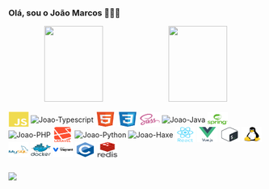 ### Olá, sou o João Marcos 👋👋👋

<div align="center">
  <img height="150em" width="48%" src="https://github-readme-stats.vercel.app/api?username=marcoswitcel&show_icons=true&theme=default&include_all_commits=true&count_private=true"/>
  <img height="150em" width="48%" src="https://github-readme-stats.vercel.app/api/top-langs/?username=marcoswitcel&layout=compact&langs_count=8&theme=default"/>
</div>  

<div style="display: inline_block"><br>
  <img align="center" alt="Joao-Js" height="30" width="40" src="https://raw.githubusercontent.com/devicons/devicon/master/icons/javascript/javascript-plain.svg" />
  <img align="center" alt="Joao-Typescript" height="30" width="40" src="https://cdn.jsdelivr.net/gh/devicons/devicon/icons/typescript/typescript-original.svg" />
  <img align="center" alt="Joao-HTML" height="30" width="40" src="https://raw.githubusercontent.com/devicons/devicon/master/icons/html5/html5-original.svg" />
  <img align="center" alt="Joao-CSS" height="30" width="40" src="https://raw.githubusercontent.com/devicons/devicon/master/icons/css3/css3-original.svg" />
  <img align="center" alt="Joao-Sass" height="30" width="40" src="https://github.com/devicons/devicon/blob/master/icons/sass/sass-original.svg" />
  <img align="center" alt="Joao-Java" height="30" width="40" src="https://cdn.jsdelivr.net/gh/devicons/devicon/icons/java/java-plain-wordmark.svg" />
  <img align="center" alt="Joao-Spring" height="30" width="40" src="https://github.com/devicons/devicon/blob/master/icons/spring/spring-original-wordmark.svg" />
  <img align="center" alt="Joao-PHP" height="30" width="40" src="https://cdn.jsdelivr.net/gh/devicons/devicon/icons/php/php-plain.svg" />
  <img align="center" alt="Joao-Laravel" height="30" width="40" src="https://github.com/devicons/devicon/blob/master/icons/laravel/laravel-plain-wordmark.svg" />
  <img align="center" alt="Joao-Python" height="30" width="40" src="https://cdn.jsdelivr.net/gh/devicons/devicon/icons/python/python-original-wordmark.svg" />
  <img align="center" alt="Joao-Haxe" height="30" width="40" src="https://cdn.jsdelivr.net/gh/devicons/devicon/icons/haxe/haxe-original.svg" />
  <img align="center" alt="Joao-React" height="30" width="40" src="https://github.com/devicons/devicon/blob/master/icons/react/react-original-wordmark.svg" />
  <img align="center" alt="Joao-Vue" height="30" width="40" src="https://github.com/devicons/devicon/blob/master/icons/vuejs/vuejs-original-wordmark.svg" />
  <img align="center" alt="Joao-Bash" height="30" width="40" src="https://github.com/devicons/devicon/blob/master/icons/bash/bash-original.svg" />
  <img align="center" alt="Joao-Linux" height="30" width="40" src="https://github.com/devicons/devicon/blob/master/icons/linux/linux-original.svg" />
  <img align="center" alt="Joao-MySQL" height="30" width="40" src="https://github.com/devicons/devicon/blob/master/icons/mysql/mysql-original-wordmark.svg" />
  <img align="center" alt="Joao-Docker" height="30" width="40" src="https://github.com/devicons/devicon/blob/master/icons/docker/docker-original-wordmark.svg" />
  <img align="center" alt="Joao-Vagrant" height="30" width="40" src="https://github.com/devicons/devicon/blob/master/icons/vagrant/vagrant-original-wordmark.svg" />
<img align="center" alt="Joao-C" height="30" width="40" src="https://github.com/devicons/devicon/blob/master/icons/c/c-original.svg" />
<img align="center" alt="Joao-Redis" height="30" width="40" src="https://github.com/devicons/devicon/blob/master/icons/redis/redis-original-wordmark.svg" />
  
</div>
  
##

<div> 
  <a href="https://br.linkedin.com/in/jo%C3%A3o-marcos-de-vargas-witcel-269779189" target="_blank">
    <img src="https://img.shields.io/badge/-LinkedIn-%230077B5?style=for-the-badge&logo=linkedin&logoColor=white" target="_blank" />
  </a>
</div>
